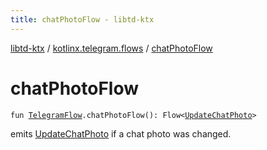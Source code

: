 ```yaml
---
title: chatPhotoFlow - libtd-ktx
---
```


[libtd-ktx](../index.html) / [kotlinx.telegram.flows](index.html) / [chatPhotoFlow](./chat-photo-flow.html)

# chatPhotoFlow

`fun `[`TelegramFlow`](../kotlinx.telegram.core/-telegram-flow/index.html)`.chatPhotoFlow(): Flow<`[`UpdateChatPhoto`](https://tdlibx.github.io/td/docs/org/drinkless/td/libcore/telegram/TdApi.UpdateChatPhoto.html)`>`

emits [UpdateChatPhoto](https://tdlibx.github.io/td/docs/org/drinkless/td/libcore/telegram/TdApi.UpdateChatPhoto.html) if a chat photo was changed.

